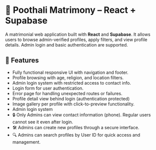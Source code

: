 # 💍 Poothali Matrimony – React + Supabase

A matrimonial web application built with **React** and **Supabase**. It allows users to browse admin-verified profiles, apply filters, and view profile details. Admin login and basic authentication are supported.

## 🔧 Features

- Fully functional responsive UI with navigation and footer.
- Profile browsing with age, religion, and location filters.
- Admin login system with restricted access to contact info.
- Login form for user authentication.
- Error page for handling unexpected routes or failures.
- Profile detail view behind login (authentication protected)
- Image gallery per profile with click-to-preview functionality.
- Admin login system
- 🔒 Only Admins can view contact information (phone). Regular users cannot see it even after login.
- 🛠️ Admins can create new profiles through a secure interface.
- 🔍 Admins can search profiles by User ID for quick access and management.
